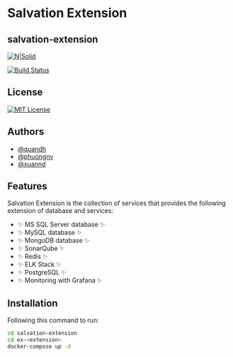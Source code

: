 # Salvation Extension
## salvation-extension

[![N|Solid](https://cldup.com/dTxpPi9lDf.thumb.png)](https://nodesource.com/products/nsolid)

[![Build Status](https://travis-ci.org/joemccann/dillinger.svg?branch=master)](https://travis-ci.org/joemccann/dillinger)

## License

[![MIT License](https://img.shields.io/badge/License-MIT-green.svg)](https://choosealicense.com/licenses/mit/)

## Authors

- [@quandh](https://facebook.com/quancoina)
- [@phuongnv](https://facebook.com/nguoico.don.5209)
- [@xuannd](https://facebook.com/xuan.nguyenduc)

## Features

Salvation Extension is the collection of services that provides the following extension of database and services:

- ✨ MS SQL Server database ✨
- ✨ MySQL database ✨
- ✨ MongoDB database ✨
- ✨ SonarQube ✨
- ✨ Redis ✨
- ✨ ELK Stack ✨
- ✨ PostgreSQL ✨
- ✨ Monitoring with Grafana ✨


## Installation

Following this command to run:

```sh
cd salvation-extension
cd ex-<extension>
docker-compose up -d
```

